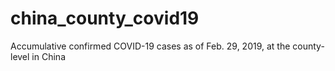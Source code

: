 # china_county_covid19
Accumulative confirmed COVID-19 cases as of Feb. 29, 2019, at the county-level in China
